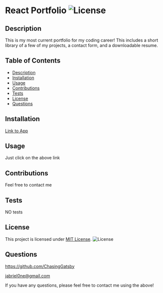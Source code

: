 # React Portfolio ![License](https://img.shields.io/badge/License-MIT-yellow.svg)
  ## Description
  This is my most current portfolio for my coding career! This includes a short library of a few of my projects, a contact form, and a downloadable resume.

  ## Table of Contents
  - [Description](#description)
  - [Installation](#installation)
  - [Usage](#usage)
  - [Contributions](#contributions)
  - [Tests](#tests)
  - [License](#license)
  - [Questions](#questions)

  ## Installation
  [Link to App](https://chasinggatsbeau.netlify.app/)

  ## Usage
  Just click on the above link

  ## Contributions
  Feel free to contact me

  ## Tests
  NO tests

  ## License

This project is licensed under [MIT License](https://opensource.org/licenses/MIT). ![License](https://img.shields.io/badge/License-MIT-yellow.svg)

  ## Questions
  https://github.com/ChasingGatsby

  jabriel0ne@gmail.com

  If you have any questions, please feel free to contact me using the above!
